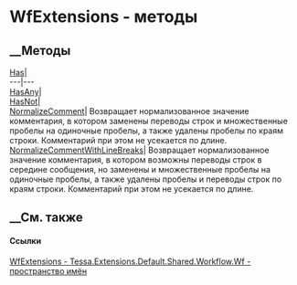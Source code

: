 # WfExtensions - методы
##  __Методы
[Has](M_Tessa_Extensions_Default_Shared_Workflow_Wf_WfExtensions_Has.htm)|  
---|---  
[HasAny](M_Tessa_Extensions_Default_Shared_Workflow_Wf_WfExtensions_HasAny.htm)|  
[HasNot](M_Tessa_Extensions_Default_Shared_Workflow_Wf_WfExtensions_HasNot.htm)|  
[NormalizeComment](M_Tessa_Extensions_Default_Shared_Workflow_Wf_WfExtensions_NormalizeComment.htm)|
Возвращает нормализованное значение комментария, в котором заменены переводы
строк и множественные пробелы на одиночные пробелы, а также удалены пробелы по
краям строки. Комментарий при этом не усекается по длине.  
[NormalizeCommentWithLineBreaks](M_Tessa_Extensions_Default_Shared_Workflow_Wf_WfExtensions_NormalizeCommentWithLineBreaks.htm)|
Возвращает нормализованное значение комментария, в котором возможны переводы
строк в середине сообщения, но заменены и множественные пробелы на одиночные
пробелы, а также удалены пробелы и переводы строк по краям строки. Комментарий
при этом не усекается по длине.  
## __См. также
#### Ссылки
[WfExtensions -
](T_Tessa_Extensions_Default_Shared_Workflow_Wf_WfExtensions.htm)
[Tessa.Extensions.Default.Shared.Workflow.Wf - пространство
имён](N_Tessa_Extensions_Default_Shared_Workflow_Wf.htm)
